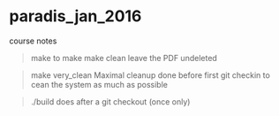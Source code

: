 # paradis_jan_2016
course notes

> make
  to make
> make clean
  leave the PDF undeleted

> make very_clean
  Maximal cleanup
  done before first git checkin
  to cean the system as much as possible

> ./build
  does after a git checkout (once only)
  
